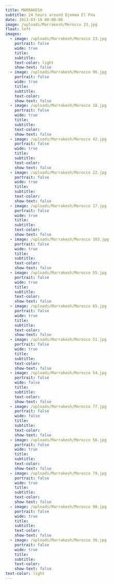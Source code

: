 ```yaml
---
title: MARRAKESH
subtitle: 24 hours around Djemaa El Fna
date: 2013-03-19 00:00:00
image: /uploads/Marrakesh/Morocco 23.jpg
float: left
images:
  - image: /uploads/Marrakesh/Morocco 23.jpg
    portrait: false
    wide: true
    title:
    subtitle:
    text-color: light
    show-text: false
  - image: /uploads/Marrakesh/Morocco 96.jpg
    portrait: false
    wide: true
    title:
    subtitle:
    text-color:
    show-text: false
  - image: /uploads/Marrakesh/Morocco 18.jpg
    portrait: false
    wide: true
    title:
    subtitle:
    text-color:
    show-text: false
  - image: /uploads/Marrakesh/Morocco 42.jpg
    portrait: false
    wide: true
    title:
    subtitle:
    text-color:
    show-text: false
  - image: /uploads/Marrakesh/Morocco 22.jpg
    portrait: false
    wide: true
    title:
    subtitle:
    text-color:
    show-text: false
  - image: /uploads/Marrakesh/Morocco 17.jpg
    portrait: false
    wide: true
    title:
    subtitle:
    text-color:
    show-text: false
  - image: /uploads/Marrakesh/Morocco 103.jpg
    portrait: false
    wide: true
    title:
    subtitle:
    text-color:
    show-text: false
  - image: /uploads/Marrakesh/Morocco 55.jpg
    portrait: false
    wide: true
    title:
    subtitle:
    text-color:
    show-text: false
  - image: /uploads/Marrakesh/Morocco 65.jpg
    portrait: false
    wide: true
    title:
    subtitle:
    text-color:
    show-text: false
  - image: /uploads/Marrakesh/Morocco 51.jpg
    portrait: false
    wide: true
    title:
    subtitle:
    text-color:
    show-text: false
  - image: /uploads/Marrakesh/Morocco 54.jpg
    portrait: false
    wide: false
    title:
    subtitle:
    text-color:
    show-text: false
  - image: /uploads/Marrakesh/Morocco 77.jpg
    portrait: false
    wide: false
    title:
    subtitle:
    text-color:
    show-text: false
  - image: /uploads/Marrakesh/Morocco 56.jpg
    portrait: false
    wide: true
    title:
    subtitle:
    text-color:
    show-text: false
  - image: /uploads/Marrakesh/Morocco 79.jpg
    portrait: false
    wide: true
    title:
    subtitle:
    text-color:
    show-text: false
  - image: /uploads/Marrakesh/Morocco 98.jpg
    portrait: false
    wide: true
    title:
    subtitle:
    text-color:
    show-text: false
  - image: /uploads/Marrakesh/Morocco 36.jpg
    portrait: false
    wide: true
    title:
    subtitle:
    text-color:
    show-text: false
text-color: light
---
```



